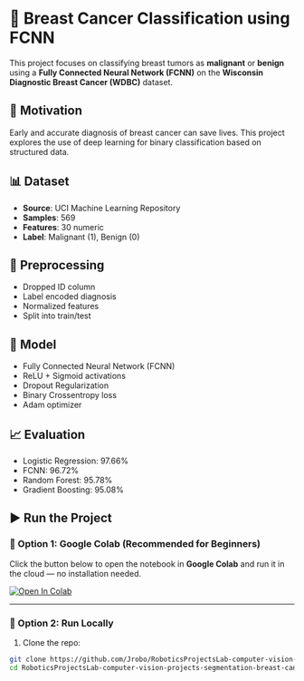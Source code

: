 # 🧠 Breast Cancer Classification using FCNN

This project focuses on classifying breast tumors as **malignant** or **benign** using a **Fully Connected Neural Network (FCNN)** on the **Wisconsin Diagnostic Breast Cancer (WDBC)** dataset.

## 📌 Motivation
Early and accurate diagnosis of breast cancer can save lives. This project explores the use of deep learning for binary classification based on structured data.

## 📊 Dataset
- **Source**: UCI Machine Learning Repository  
- **Samples**: 569  
- **Features**: 30 numeric  
- **Label**: Malignant (1), Benign (0)

## 🧪 Preprocessing
- Dropped ID column
- Label encoded diagnosis
- Normalized features
- Split into train/test

## 🧠 Model
- Fully Connected Neural Network (FCNN)
- ReLU + Sigmoid activations
- Dropout Regularization
- Binary Crossentropy loss
- Adam optimizer

## 📈 Evaluation
- Logistic Regression: 97.66%
- FCNN: 96.72%
- Random Forest: 95.78%
- Gradient Boosting: 95.08%

## ▶️ Run the Project

### 🔹 Option 1: Google Colab (Recommended for Beginners)

Click the button below to open the notebook in **Google Colab** and run it in the cloud — no installation needed.

[![Open In Colab](https://colab.research.google.com/assets/colab-badge.svg)](https://colab.research.google.com/github/Jrobo/RoboticsProjectsLab-computer-vision-projects-segmentation-breast-cancer-classification/blob/main/BreastCancerClassification_FCNN.ipynb)

---

### 🔹 Option 2: Run Locally

1. Clone the repo:
```bash
git clone https://github.com/Jrobo/RoboticsProjectsLab-computer-vision-projects-segmentation-breast-cancer-classification.git
cd RoboticsProjectsLab-computer-vision-projects-segmentation-breast-cancer-classification

